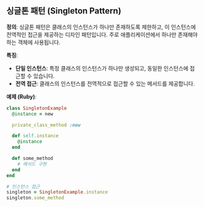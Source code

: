 ## 싱글톤 패턴 (Singleton Pattern)

**정의**:
싱글톤 패턴은 클래스의 인스턴스가 하나만 존재하도록 제한하고, 이 인스턴스에 전역적인 접근을 제공하는 디자인 패턴입니다.
주로 애플리케이션에서 하나만 존재해야 하는 객체에 사용됩니다.


**특징**:
- **단일 인스턴스**: 특정 클래스의 인스턴스가 하나만 생성되고, 동일한 인스턴스에 접근할 수 있습니다.
- **전역 접근**: 클래스의 인스턴스를 전역적으로 접근할 수 있는 메서드를 제공합니다.

**예제 (Ruby)**:
```ruby
class SingletonExample
  @instance = new

  private_class_method :new

  def self.instance
    @instance
  end

  def some_method
    # 메서드 구현
  end
end

# 인스턴스 접근
singleton = SingletonExample.instance
singleton.some_method
```